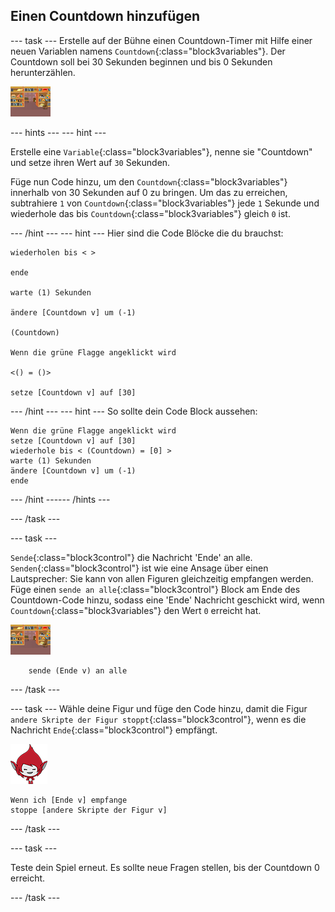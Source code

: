 ## Einen Countdown hinzufügen

--- task --- Erstelle auf der Bühne einen Countdown-Timer mit Hilfe einer neuen Variablen namens `Countdown`{:class="block3variables"}. Der Countdown soll bei 30 Sekunden beginnen und bis 0 Sekunden herunterzählen.

![Bühnenbilder](images/stage-sprite.png)

--- hints ---
 --- hint ---

Erstelle eine `Variable`{:class="block3variables"}, nenne sie "Countdown" und setze ihren Wert auf `30` Sekunden.

Füge nun Code hinzu, um den `Countdown`{:class="block3variables"} innerhalb von 30 Sekunden auf 0 zu bringen. Um das zu erreichen, subtrahiere `1` von `Countdown`{:class="block3variables"} jede `1` Sekunde und wiederhole das bis `Countdown`{:class="block3variables"} gleich `0` ist.

--- /hint --- --- hint --- Hier sind die Code Blöcke die du brauchst:

```blocks3
wiederholen bis < >

ende

warte (1) Sekunden

ändere [Countdown v] um (-1)

(Countdown)

Wenn die grüne Flagge angeklickt wird

<() = ()>

setze [Countdown v] auf [30]
```

--- /hint --- --- hint --- So sollte dein Code Block aussehen:

```blocks3
Wenn die grüne Flagge angeklickt wird
setze [Countdown v] auf [30]
wiederhole bis < (Countdown) = [0] >
warte (1) Sekunden
ändere [Countdown v] um (-1)
ende
```

--- /hint ------ /hints ---

--- /task ---

--- task ---

`Sende`{:class="block3control"} die Nachricht 'Ende' an alle. `Senden`{:class="block3control"} ist wie eine Ansage über einen Lautsprecher: Sie kann von allen Figuren gleichzeitig empfangen werden. Füge einen `sende an alle`{:class="block3control"} Block am Ende des Countdown-Code hinzu, sodass eine 'Ende' Nachricht geschickt wird, wenn `Countdown`{:class="block3variables"} den Wert `0` erreicht hat.

![Bühnenbilder](images/stage-sprite.png)

```blocks3
    sende (Ende v) an alle
```

--- /task ---

--- task --- Wähle deine Figur und füge den Code hinzu, damit die Figur `andere Skripte der Figur stoppt`{:class="block3control"}, wenn es die Nachricht `Ende`{:class="block3control"} empfängt.

![Giga Figur](images/giga-sprite.png)

```blocks3
Wenn ich [Ende v] empfange
stoppe [andere Skripte der Figur v]
```

--- /task ---

--- task ---

Teste dein Spiel erneut. Es sollte neue Fragen stellen, bis der Countdown 0 erreicht.

--- /task ---